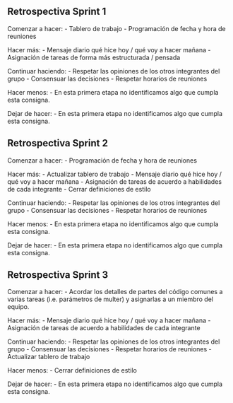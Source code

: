 Retrospectiva Sprint 1
----------------------
Comenzar a hacer:
    - Tablero de trabajo
    - Programación de fecha y hora de reuniones

Hacer más:
    - Mensaje diario qué hice hoy / qué voy a hacer mañana
    - Asignación de tareas de forma más estructurada / pensada

Continuar haciendo:
    - Respetar las opiniones de los otros integrantes del grupo
    - Consensuar las decisiones
    - Respetar horarios de reuniones 

Hacer menos:
    - En esta primera etapa no identificamos algo que cumpla esta consigna.

Dejar de hacer:
    - En esta primera etapa no identificamos algo que cumpla esta consigna.


Retrospectiva Sprint 2
----------------------
Comenzar a hacer:
    - Programación de fecha y hora de reuniones

Hacer más:
    - Actualizar tablero de trabajo
    - Mensaje diario qué hice hoy / qué voy a hacer mañana
    - Asignación de tareas de acuerdo a habilidades de cada integrante
    - Cerrar definiciones de estilo

Continuar haciendo:
    - Respetar las opiniones de los otros integrantes del grupo
    - Consensuar las decisiones
    - Respetar horarios de reuniones 

Hacer menos:
    - En esta primera etapa no identificamos algo que cumpla esta consigna.    

Dejar de hacer:
    - En esta primera etapa no identificamos algo que cumpla esta consigna.
    


Retrospectiva Sprint 3
----------------------
Comenzar a hacer:
    - Acordar los detalles de partes del código comunes a varias tareas (i.e. parámetros de multer) y asignarlas a un miembro del equipo.

Hacer más:
    - Mensaje diario qué hice hoy / qué voy a hacer mañana
    - Asignación de tareas de acuerdo a habilidades de cada integrante
    
Continuar haciendo:
    - Respetar las opiniones de los otros integrantes del grupo
    - Consensuar las decisiones
    - Respetar horarios de reuniones 
    - Actualizar tablero de trabajo
    
Hacer menos:
    - Cerrar definiciones de estilo

Dejar de hacer:
    - En esta primera etapa no identificamos algo que cumpla esta consigna.
